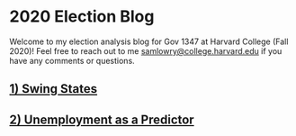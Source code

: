 # 2020 Election Blog

Welcome to my election analysis blog for Gov 1347 at Harvard College (Fall 2020)! Feel free to reach out to me samlowry@college.harvard.edu if you have any comments or questions.

## [1) Swing States](posts/01-blog.md)

## [2) Unemployment as a Predictor](posts/02-blog.md)